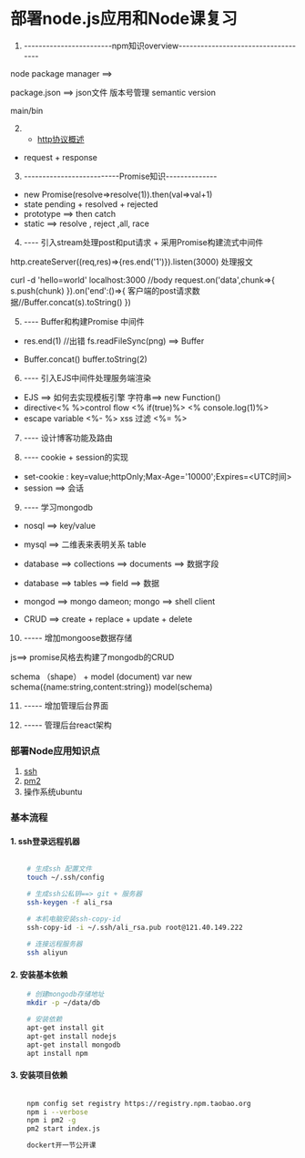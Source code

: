 # 部署node.js应用和Node课复习

1. ------------------------npm知识overview------------------------------------

node package manager ==> 

package.json ==> json文件 版本号管理 semantic version

main/bin

2. - [http协议概述](https://developer.mozilla.org/en-US/docs/Web/HTTP/Overview)

- request + response 

3. --------------------------Promise知识--------------
- new Promise(resolve=>resolve(1)).then(val=>val+1)
- state pending + resolved + rejected
- prototype ==> then catch
- static ==> resolve , reject ,all, race

4. ----  引入stream处理post和put请求 + 采用Promise构建流式中间件

http.createServer((req,res)=>{res.end('1')}).listen(3000)
处理报文

curl -d 'hello=world' localhost:3000
//body
request.on('data',chunk=>{
	s.push(chunk)
}).on('end':()=>{
	客户端的post请求数据//Buffer.concat(s).toString()
})

5. ----  Buffer和构建Promise 中间件

- res.end(1) //出错 fs.readFileSync(png) ==> Buffer

- Buffer.concat() buffer.toString(2)

6. ----  引入EJS中间件处理服务端渲染

- EJS ==> 如何去实现模板引擎 字符串==> new Function()
- directive<% %>control flow <% if(true)%> <% console.log(1)%>
- escape variable <%- %> xss 过滤 <%= %>


7. ----  设计博客功能及路由

8. ----  cookie + session的实现

- set-cookie : key=value;httpOnly;Max-Age='10000';Expires=<UTC时间>
- session ==> 会话

9. ----  学习mongodb

- nosql ==> key/value
- mysql ==> 二维表来表明关系 table

- database ==> collections ==> documents ==> 数据字段
- database ==> tables ==> field ==> 数据

- mongod ==> mongo dameon;  mongo ==> shell client
- CRUD ==> create  + replace + update + delete 

10. ----- 增加mongoose数据存储

js==> promise风格去构建了mongodb的CRUD

schema （shape） + model  (document)
var new schema({name:string,content:string})
model(schema)

11. ----- 增加管理后台界面

12. ----- 管理后台react架构

### 部署Node应用知识点

1. [ssh](https://en.wikipedia.org/wiki/Secure_Shell)
2. [pm2](https://github.com/Unitech/pm2)
3. 操作系统ubuntu

### 基本流程

#### 1. ssh登录远程机器

```bash

	# 生成ssh 配置文件
	touch ~/.ssh/config

	# 生成ssh公私钥==> git + 服务器
	ssh-keygen -f ali_rsa

	# 本机电脑安装ssh-copy-id
	ssh-copy-id -i ~/.ssh/ali_rsa.pub root@121.40.149.222    
	
	# 连接远程服务器
	ssh aliyun

```


#### 2. 安装基本依赖

```bash
	# 创建mongodb存储地址
	mkdir -p ~/data/db

	# 安装依赖
	apt-get install git
	apt-get install nodejs
	apt-get install mongodb
	apt install npm

```

#### 3. 安装项目依赖

```bash
	
	npm config set registry https://registry.npm.taobao.org
	npm i --verbose
	npm i pm2 -g
	pm2 start index.js 

	dockert开一节公开课

```






